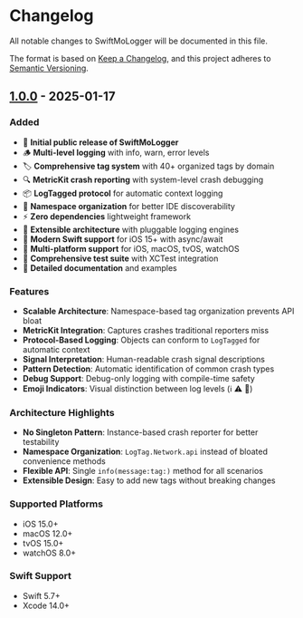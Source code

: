 # Changelog

All notable changes to SwiftMoLogger will be documented in this file.

The format is based on [Keep a Changelog](https://keepachangelog.com/en/1.0.0/),
and this project adheres to [Semantic Versioning](https://semver.org/spec/v2.0.0.html).

## [1.0.0] - 2025-01-17

### Added
- 🎉 **Initial public release of SwiftMoLogger**
- 🪵 **Multi-level logging** with info, warn, error levels
- 🏷️ **Comprehensive tag system** with 40+ organized tags by domain
- 🔍 **MetricKit crash reporting** with system-level crash debugging
- 📦 **LogTagged protocol** for automatic context logging
- 🎯 **Namespace organization** for better IDE discoverability
- ⚡ **Zero dependencies** lightweight framework
- 🔧 **Extensible architecture** with pluggable logging engines
- 🚀 **Modern Swift support** for iOS 15+ with async/await
- 📱 **Multi-platform support** for iOS, macOS, tvOS, watchOS
- 🧪 **Comprehensive test suite** with XCTest integration
- 📖 **Detailed documentation** and examples

### Features
- **Scalable Architecture**: Namespace-based tag organization prevents API bloat
- **MetricKit Integration**: Captures crashes traditional reporters miss
- **Protocol-Based Logging**: Objects can conform to `LogTagged` for automatic context
- **Signal Interpretation**: Human-readable crash signal descriptions
- **Pattern Detection**: Automatic identification of common crash types
- **Debug Support**: Debug-only logging with compile-time safety
- **Emoji Indicators**: Visual distinction between log levels (ℹ️ ⚠️ 🚨)

### Architecture Highlights
- **No Singleton Pattern**: Instance-based crash reporter for better testability
- **Namespace Organization**: `LogTag.Network.api` instead of bloated convenience methods
- **Flexible API**: Single `info(message:tag:)` method for all scenarios
- **Extensible Design**: Easy to add new tags without breaking changes

### Supported Platforms
- iOS 15.0+
- macOS 12.0+
- tvOS 15.0+
- watchOS 8.0+

### Swift Support
- Swift 5.7+
- Xcode 14.0+

[1.0.0]: https://github.com/MoElnaggar14/SwiftMoLogger/releases/tag/1.0.0